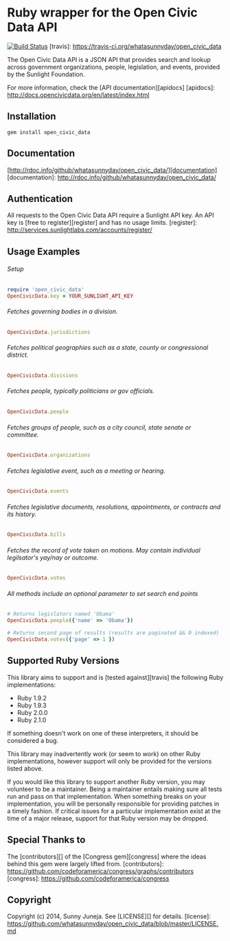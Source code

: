 # Ruby wrapper for the Open Civic Data API

[![Build Status](https://travis-ci.org/whatasunnyday/open_civic_data.png?branch=master)](https://travis-ci.org/whatasunnyday/open_civic_data)
[travis]: https://travis-ci.org/whatasunnyday/open_civic_data

The Open Civic Data API is a JSON API that provides search and lookup across government organizations, people, legislation, and events, provided by the Sunlight Foundation.

For more information, check the [API documentation][apidocs]
[apidocs]: http://docs.opencivicdata.org/en/latest/index.html

## Installation
    gem install open_civic_data

## Documentation
[http://rdoc.info/github/whatasunnyday/open_civic_data/][documentation]
[documentation]: http://rdoc.info/github/whatasunnyday/open_civic_data/

## Authentication

All requests to the Open Civic Data API require a Sunlight API key. An API key is
[free to register][register] and has no usage limits.
[register]: http://services.sunlightlabs.com/accounts/register/

## Usage Examples

###### Setup
```ruby
require 'open_civic_data'
OpenCivicData.key = YOUR_SUNLIGHT_API_KEY
```

###### Fetches governing bodies in a division.
```ruby
OpenCivicData.jurisdictions
```

###### Fetches political geographies such as a state, county or congressional district.
```ruby
OpenCivicData.divisions
```

###### Fetches people, typically politicians or gov officials.
```ruby
OpenCivicData.people
```

###### Fetches groups of people, such as a city council, state senate or committee.
```ruby
OpenCivicData.organizations
```

###### Fetches legislative event, such as a meeting or hearing.
```ruby
OpenCivicData.events
```

###### Fetches legislative documents, resolutions, appointments, or contracts and its history.
```ruby
OpenCivicData.bills
```

###### Fetches the record of vote taken on motions. May contain individual legilsator's yay/nay or outcome.
```ruby
OpenCivicData.votes
```

###### All methods include an optional parameter to set search end points
```ruby
# Returns legislators named 'Obama'
OpenCivicData.people({'name' => 'Obama'})

# Returns second page of results (results are paginated && 0 indexed)
OpenCivicData.votes({'page' => 1 })
```

## Supported Ruby Versions
This library aims to support and is [tested against][travis] the following Ruby
implementations:

* Ruby 1.9.2
* Ruby 1.9.3
* Ruby 2.0.0
* Ruby 2.1.0

If something doesn't work on one of these interpreters, it should be considered
a bug.

This library may inadvertently work (or seem to work) on other Ruby
implementations, however support will only be provided for the versions listed
above.

If you would like this library to support another Ruby version, you may
volunteer to be a maintainer. Being a maintainer entails making sure all tests
run and pass on that implementation. When something breaks on your
implementation, you will be personally responsible for providing patches in a
timely fashion. If critical issues for a particular implementation exist at the
time of a major release, support for that Ruby version may be dropped.

## Special Thanks to
The [contributors][] of the [Congress gem][congress] where the ideas behind this gem were largely lifted from.
[contributors]: https://github.com/codeforamerica/congress/graphs/contributors
[congress]: https://github.com/codeforamerica/congress

## Copyright
Copyright (c) 2014, Sunny Juneja. See [LICENSE][] for details.
[license]: https://github.com/whatasunnyday/open_civic_data/blob/master/LICENSE.md

